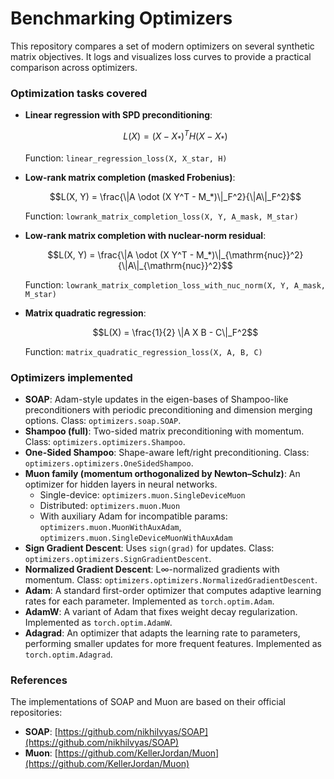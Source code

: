 # Benchmarking Optimizers

This repository compares a set of modern optimizers on several synthetic matrix objectives. It logs and visualizes loss curves to provide a practical comparison across optimizers.

### Optimization tasks covered

- **Linear regression with SPD preconditioning**:  
  ```math
  L(X) = (X - X_*)^T H (X - X_*)
  ```
  Function: `linear_regression_loss(X, X_star, H)`

- **Low-rank matrix completion (masked Frobenius)**:  
  ```math
  L(X, Y) = \frac{\|A \odot (X Y^T - M_*)\|_F^2}{\|A\|_F^2}
  ```
  Function: `lowrank_matrix_completion_loss(X, Y, A_mask, M_star)`

- **Low-rank matrix completion with nuclear-norm residual**:  
  ```math
  L(X, Y) = \frac{\|A \odot (X Y^T - M_*)\|_{\mathrm{nuc}}^2}{\|A\|_{\mathrm{nuc}}^2}
  ```
  Function: `lowrank_matrix_completion_loss_with_nuc_norm(X, Y, A_mask, M_star)`

- **Matrix quadratic regression**:  
  ```math
  L(X) = \frac{1}{2} \|A X B - C\|_F^2
  ```
  Function: `matrix_quadratic_regression_loss(X, A, B, C)`



### Optimizers implemented
- **SOAP**: Adam-style updates in the eigen-bases of Shampoo-like preconditioners with periodic preconditioning and dimension merging options. Class: `optimizers.soap.SOAP`.
- **Shampoo (full)**: Two-sided matrix preconditioning with momentum. Class: `optimizers.optimizers.Shampoo`.
- **One-Sided Shampoo**: Shape-aware left/right preconditioning. Class: `optimizers.optimizers.OneSidedShampoo`.
- **Muon family (momentum orthogonalized by Newton–Schulz)**: An optimizer for hidden layers in neural networks.
  - Single-device: `optimizers.muon.SingleDeviceMuon`
  - Distributed: `optimizers.muon.Muon`
  - With auxiliary Adam for incompatible params: `optimizers.muon.MuonWithAuxAdam`, `optimizers.muon.SingleDeviceMuonWithAuxAdam`
- **Sign Gradient Descent**: Uses `sign(grad)` for updates. Class: `optimizers.optimizers.SignGradientDescent`.
- **Normalized Gradient Descent**: L∞-normalized gradients with momentum. Class: `optimizers.optimizers.NormalizedGradientDescent`.
- **Adam**: A standard first-order optimizer that computes adaptive learning rates for each parameter. Implemented as `torch.optim.Adam`.
- **AdamW**: A variant of Adam that fixes weight decay regularization. Implemented as `torch.optim.AdamW`.
- **Adagrad**: An optimizer that adapts the learning rate to parameters, performing smaller updates for more frequent features. Implemented as `torch.optim.Adagrad`.

### References
The implementations of SOAP and Muon are based on their official repositories:
- **SOAP**: [https://github.com/nikhilvyas/SOAP](https://github.com/nikhilvyas/SOAP)
- **Muon**: [https://github.com/KellerJordan/Muon](https://github.com/KellerJordan/Muon)
